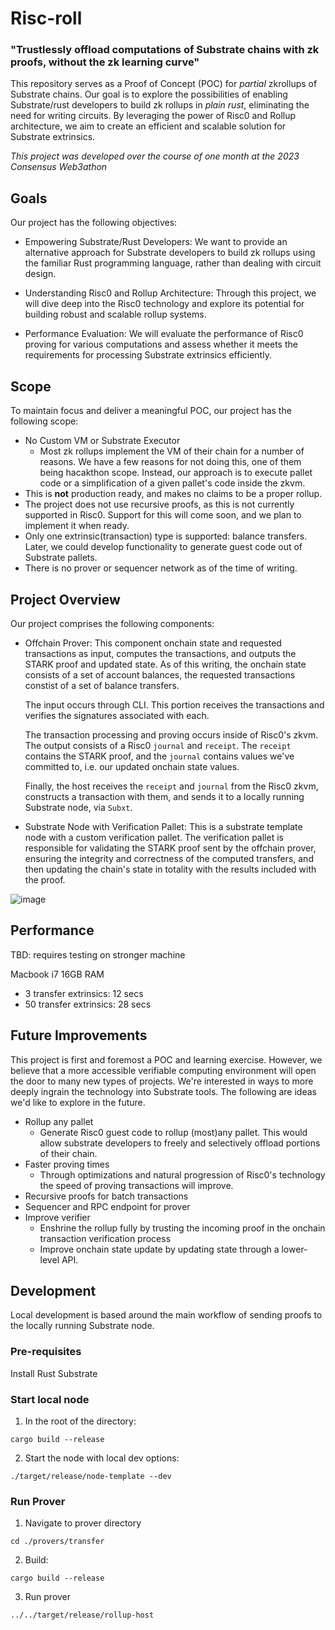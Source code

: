 # Risc-roll
### "Trustlessly offload computations of Substrate chains with zk proofs, without the zk learning curve"

This repository serves as a Proof of Concept (POC) for *partial* zkrollups of Substrate chains. Our goal is to explore the possibilities of enabling Substrate/rust developers to build zk rollups in *plain rust*, eliminating the need for writing circuits. By leveraging the power of Risc0 and Rollup architecture, we aim to create an efficient and scalable solution for Substrate extrinsics.

*This project was developed over the course of one month at the 2023 Consensus Web3athon*

## Goals
Our project has the following objectives:

- Empowering Substrate/Rust Developers: We want to provide an alternative approach for Substrate developers to build zk rollups using the familiar Rust programming language, rather than dealing with circuit design.

- Understanding Risc0 and Rollup Architecture: Through this project, we will dive deep into the Risc0 technology and explore its potential for building robust and scalable rollup systems.

- Performance Evaluation: We will evaluate the performance of Risc0 proving for various computations and assess whether it meets the requirements for processing Substrate extrinsics efficiently.

## Scope
To maintain focus and deliver a meaningful POC, our project has the following scope:

- No Custom VM or Substrate Executor
  - Most zk rollups implement the VM of their chain for a number of reasons. We have a few reasons for not doing this, one of them being hacakthon scope. Instead, our approach is to execute pallet code or a simplification of a given pallet's code inside the zkvm.
- This is **not** production ready, and makes no claims to be a proper rollup.
- The project does not use recursive proofs, as this is not currently supported in Risc0. Support for this will come soon, and we plan to implement it when ready.
- Only one extrinsic(transaction) type is supported: balance transfers. Later, we could develop functionality to generate guest code out of Substrate pallets.
- There is no prover or sequencer network as of the time of writing.

## Project Overview
Our project comprises the following components:

- Offchain Prover: This component onchain state and requested transactions as input, computes the transactions, and outputs the STARK proof and updated state. As of this writing, the onchain state consists of a set of account balances, the requested transactions constist of a set of balance transfers.

  The input occurs through CLI. This portion receives the transactions and verifies the signatures associated with each.

  The transaction processing and proving occurs inside of Risc0's zkvm. The output consists of a Risc0 `journal` and `receipt`. The `receipt` contains the STARK proof, and the `journal` contains values we've committed to, i.e. our updated onchain state values.

  Finally, the host receives the `receipt` and `journal` from the Risc0 zkvm, constructs a transaction with them, and sends it to a locally running Substrate node, via `Subxt`.

- Substrate Node with Verification Pallet: This is a substrate template node with a custom verification pallet. The verification pallet is responsible for validating the STARK proof sent by the offchain prover, ensuring the integrity and correctness of the computed transfers, and then updating the chain's state in totality with the results included with the proof.

![image](https://github.com/justinFrevert/substrate-web3athon-2023/assets/81839854/c84f8819-57a8-46a8-8232-bcab2da2480e)

## Performance
TBD: requires testing on stronger machine

Macbook i7 16GB RAM
- 3 transfer extrinsics: 12 secs
- 50 transfer extrinsics: 28 secs

## Future Improvements
This project is first and foremost a POC and learning exercise. However, we believe that a more accessible verifiable computing environment will open the door to many new types of projects. We're interested in ways to more deeply ingrain the technology into Substrate tools. The following are ideas we'd like to explore in the future.

- Rollup any pallet
  - Generate Risc0 guest code to rollup (most)any pallet. This would allow substrate developers to freely and selectively offload portions of their chain.
- Faster proving times
  - Through optimizations and natural progression of Risc0's technology the speed of proving transactions will improve.
- Recursive proofs for batch transactions
- Sequencer and RPC endpoint for prover
- Improve verifier
  - Enshrine the rollup fully by trusting the incoming proof in the onchain transaction verification process
  - Improve onchain state update by updating state through a lower-level API.

## Development
Local development is based around the main workflow of sending proofs to the locally running Substrate node.

### Pre-requisites
Install Rust
Substrate

### Start local node
1. In the root of the directory:
```shell
cargo build --release
```
2. Start the node with local dev options:
```shell
./target/release/node-template --dev
```

### Run Prover
1. Navigate to prover directory
```shell
cd ./provers/transfer
```
2. Build:
```shell
cargo build --release
```
3. Run prover
```shell
../../target/release/rollup-host
```


